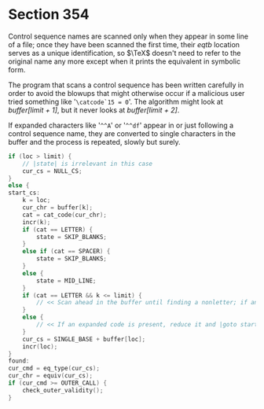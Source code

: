 # Section 354

Control sequence names are scanned only when they appear in some line of a file;
once they have been scanned the first time, their *eqtb* location serves as a unique identification, so $\TeX$ doesn't need to refer to the original name any more except when it prints the equivalent in symbolic form.

The program that scans a control sequence has been written carefully in order to avoid the blowups that might otherwise occur if a malicious user tried something like '``\catcode`15 = 0``'.
The algorithm might look at *buffer[limit + 1]*, but it never looks at *buffer[limit + 2]*.

If expanded characters like '`^^A`' or '`^^df`' appear in or just following a control sequence name, they are converted to single characters in the buffer and the process is repeated, slowly but surely.

```c << Scan a control sequence and set |state = SKIP_BLANKS| or |MID_LINE| >>=
if (loc > limit) {
    // |state| is irrelevant in this case
    cur_cs = NULL_CS;
}
else {
start_cs:
    k = loc;
    cur_chr = buffer[k];
    cat = cat_code(cur_chr);
    incr(k);
    if (cat == LETTER) {
        state = SKIP_BLANKS;
    }
    else if (cat == SPACER) {
        state = SKIP_BLANKS;
    }
    else {
        state = MID_LINE;
    }
    if (cat == LETTER && k <= limit) {
        // << Scan ahead in the buffer until finding a nonletter; if an expanded code is encountered, reduce it and |goto start_cs|; otherwise if a multiletter control sequence is found, adjust |cur_cs| and |loc|, and |goto found| >>
    }
    else {
        // << If an expanded code is present, reduce it and |goto start_cs| >>
    }
    cur_cs = SINGLE_BASE + buffer[loc];
    incr(loc);
}
found:
cur_cmd = eq_type(cur_cs);
cur_chr = equiv(cur_cs);
if (cur_cmd >= OUTER_CALL) {
    check_outer_validity();
}
```
